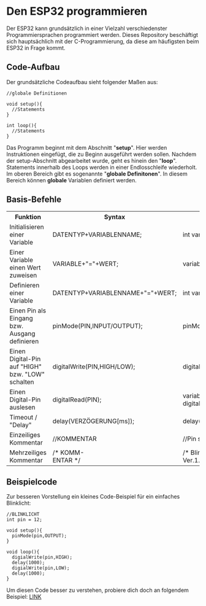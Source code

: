 <h1>Den ESP32 programmieren</h1>

Der ESP32 kann grundsätzlich in einer Vielzahl verschiedenster Programmiersprachen programmiert werden. Dieses Repository beschäftigt sich hauptsächlich mit der C-Programmierung, da diese am häufigsten beim ESP32 in Frage kommt.

<h2>Code-Aufbau</h2>
Der grundsätzliche Codeaufbau sieht folgender Maßen aus:

```
//globale Definitionen

void setup(){
  //Statements
}

int loop(){
  //Statements
}
```
Das Programm beginnt mit dem Abschnitt "**setup**". Hier werden Instruktionen eingefügt, die zu Beginn ausgeführt werden sollen. Nachdem der setup-Abschnitt abgearbeitet wurde, geht es hinein den "**loop**". Statements innerhalb des Loops werden in einer Endlosschleife wiederholt. Im oberen Bereich gibt es sogenannte "**globale Definitonen**". In diesem Bereich können **globale** Variablen definiert werden. 

<h2>Basis-Befehle</h2>

<table>
  <tr>
    <th>Funktion</th>
    <th>Syntax</th>
    <th>Beispiel</th>
  </tr>
  <tr>
    <td>Initialisieren einer Variable</td>
    <td>DATENTYP+VARIABLENNAME;</td>
    <td>int variable;</td>
  </tr>
  <tr>
    <td>Einer Variable einen Wert zuweisen</td>
    <td>VARIABLE+"="+WERT;</td>
    <td>variable = 3;</td>
  </tr>
  <tr>
    <td>Definieren einer Variable</td>
    <td>DATENTYP+VARIABLENNAME+"="+WERT;</td>
    <td>int variable = 3;</td>
  </tr>
  <tr>
    <td>Einen Pin als Eingang bzw. Ausgang definieren</td>
    <td>pinMode(PIN,INPUT/OUTPUT);</td>
    <td>pinMode(3,OUTPUT);</td>
  </tr>
  <tr>
    <td>Einen Digital-Pin auf "HIGH" bzw. "LOW" schalten</td>
    <td>digitalWrite(PIN,HIGH/LOW);</td>
    <td>digitalWrite(3,HIGH);</td>
  </tr>
  <tr>
    <td>Einen Digital-Pin auslesen</td>
    <td>digitalRead(PIN);</td>
    <td>variable = digitalRead(3);</td>
  <tr>
    <td>Timeout / "Delay"</td>
    <td>delay(VERZÖGERUNG[ms]);</td>
    <td>delay(1000);</td>
  </tr>
  <tr>
    <td>Einzeiliges Kommentar</td>
    <td>//KOMMENTAR</td>
    <td>//Pin schalten</td>
  </tr>
  <tr>
    <td>Mehrzeiliges Kommentar</td>
    <td>
      /* KOMM- <br>
         ENTAR */
    </td>
    <td>
      /* Blinklicht <br>
         Ver.1.00   */
    </td>
  </tr>
</table>

<h2>Beispielcode</h2>
Zur besseren Vorstellung ein kleines Code-Beispiel für ein einfaches Blinklicht:

```
//BLINKLICHT
int pin = 12;

void setup(){
  pinMode(pin,OUTPUT);
}

void loop(){
  digialWrite(pin,HIGH);
  delay(1000);
  digialWrite(pin,LOW);
  delay(1000);
}
```
Um diesen Code besser zu verstehen, probiere dich doch an folgendem Beispiel:
<a href="examples/01_ampel.md">LINK</a>

